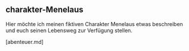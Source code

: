 ## charakter-Menelaus

Hier möchte ich meinen fiktiven Charakter Menelaus etwas beschreiben und euch seinen Lebensweg zur Verfügung stellen.

[abenteuer.md]
